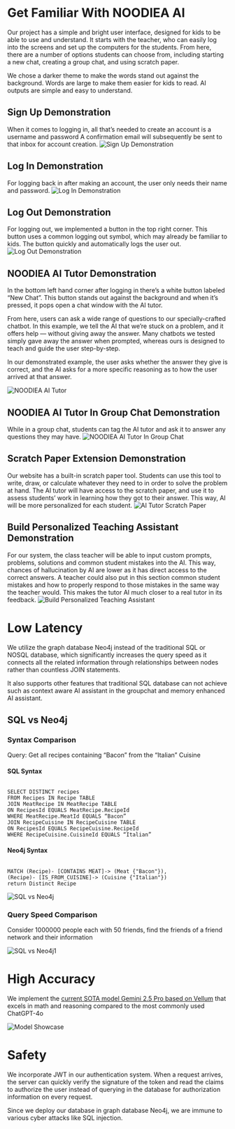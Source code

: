 # Get Familiar With NOODIEA AI 
Our project has a simple and bright user interface, designed for kids to be able to use and understand. It starts with the teacher, who can easily log into the screens and set up the computers for the students. From here, there are a number of options students can choose from, including starting a new chat, creating a group chat, and using scratch paper.

We chose a darker theme to make the words stand out against the background. Words are large to make them easier for kids to read. AI outputs are simple and easy to understand.

## Sign Up Demonstration
When it comes to logging in, all that’s needed to create an account is a username and password A confirmation email will subsequently be sent to that inbox for account creation.
![Sign Up Demonstration](../inProgress/demo1.gif)

## Log In Demonstration
For logging back in after making an account, the user only needs their name and password.
![Log In Demonstration](../inProgress/demo2.gif)

## Log Out Demonstration
For logging out, we implemented a button in the top right corner. This button uses a common logging out symbol, which may already be familiar to kids. The button quickly and automatically logs the user out.
![Log Out Demonstration](../inProgress/demo3.gif)

## NOODIEA AI Tutor Demonstration
In the bottom left hand corner after logging in there’s a white button labeled “New Chat”. This button stands out against the background and when it’s pressed, it pops open a chat window with the AI tutor.

From here, users can ask a wide range of questions to our specially-crafted chatbot. In this example, we tell the AI that we’re stuck on a problem, and it offers help — without giving away the answer. Many chatbots we tested simply gave away the answer when prompted, whereas ours is designed to teach and guide the user step-by-step. 

In our demonstrated example, the user asks whether the answer they give is correct, and the AI asks for a more specific reasoning as to how the user arrived at that answer.

![NOODIEA AI Tutor](../inProgress/demo4.gif)

## NOODIEA AI Tutor In Group Chat Demonstration
While in a group chat, students can tag the AI tutor and ask it to answer any questions they may have. 
![NOODIEA AI Tutor In Group Chat](../inProgress/demo7.gif)

## Scratch Paper Extension Demonstration
Our website has a built-in scratch paper tool. Students can use this tool to write, draw, or calculate whatever they need to in order to solve the problem at hand. The AI tutor will have access to the scratch paper, and use it to assess students’ work in learning how they got to their answer. This way, AI will be more personalized for each student.
![AI Tutor Scratch Paper](../inProgress/demo8.png)

## Build Personalized Teaching Assistant Demonstration
For our system, the class teacher will be able to input custom prompts, problems, solutions and common student mistakes into the AI. This way, chances of hallucination by AI are lower as it has direct access to the correct answers. A teacher could also put in this section common student mistakes and how to properly respond to those mistakes in the same way the teacher would. This makes the tutor AI much closer to a real tutor in its feedback.
![Build Personalized Teaching Assistant](../inProgress/demo9.png)

# Low Latency

We utilize the graph database Neo4j instead of the traditional SQL or NOSQL database, which significantly increases the query speed as it connects all the related information through relationships between nodes rather than countless JOIN statements. 

It also supports other features that traditional SQL database can not achieve such as context aware AI assistant in the groupchat and memory enhanced AI assistant.

## SQL vs Neo4j 

### Syntax Comparison

Query: Get all recipes containing “Bacon” from the “Italian” Cuisine

#### SQL Syntax

```

SELECT DISTINCT recipes
FROM Recipes IN Recipe TABLE
JOIN MeatRecipe IN MeatRecipe TABLE
ON RecipesId EQUALS MeatRecipe.RecipeId
WHERE MeatRecipe.MeatId EQUALS “Bacon”
JOIN RecipeCuisine IN RecipeCuisine TABLE
ON RecipesId EQUALS RecipeCuisine.RecipeId
WHERE RecipeCuisine.CuisineId EQUALS “Italian”

```

#### Neo4j Syntax

```

MATCH (Recipe)- [CONTAINS MEAT]-> (Meat {"Bacon"}),
(Recipe)- [IS_FROM_CUISINE]-> (Cuisine {"Italian"})
return Distinct Recipe

```

![SQL vs Neo4j](../inProgress/SQLvsNEO4j.png)

### Query Speed Comparison

Consider 1000000 people each with 50 friends, find the friends of a friend network and their information

![SQL vs Neo4j1](../inProgress/SQLvsNEO4j1.png)

# High Accuracy

We implement the [current SOTA model Gemini 2.5 Pro based on Vellum](https://www.vellum.ai/llm-leaderboard?utm_source=google&utm_medium=organic) that excels in math and reasoning compared to the most commonly used ChatGPT-4o 

![Model Showcase](../inProgress/model.png)

# Safety 

We incorporate JWT in our authentication system. When a request arrives, the server can quickly verify the signature of the token and read the claims to authorize the user instead of querying in the database for authorization information on every request.

Since we deploy our database in graph database Neo4j, we are immune to various cyber attacks like SQL injection.